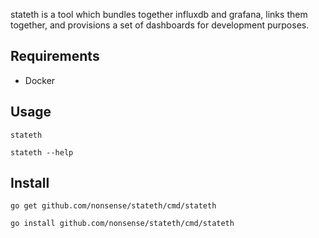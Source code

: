 stateth is a tool which bundles together influxdb and grafana, links them together, and provisions a set of dashboards for development purposes.

## Requirements

- Docker

## Usage

    stateth

    stateth --help


## Install

    go get github.com/nonsense/stateth/cmd/stateth

    go install github.com/nonsense/stateth/cmd/stateth
